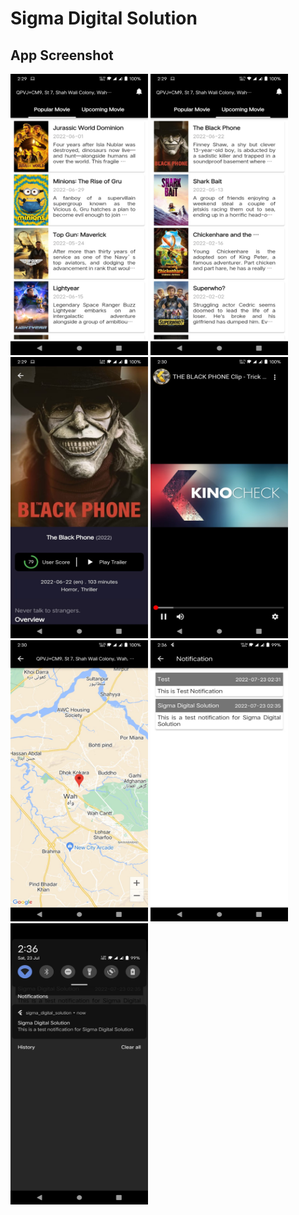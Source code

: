 # Sigma Digital Solution

## App Screenshot
  <tr>
    <td><img src="https://github.com/Sabahat06/sigma_digital_solution_task/blob/master/App%20Screenshot/popular%20movie.jpeg" width=220 height=450></td>
    <td><img src="https://github.com/Sabahat06/sigma_digital_solution_task/blob/master/App%20Screenshot/upcoming%20movie.jpeg" width=220 height=450></td>

  </tr>
  <tr>
    <td><img src="https://github.com/Sabahat06/sigma_digital_solution_task/blob/master/App%20Screenshot/movie%20detail.jpeg" width=220 height=450></td>
    <td><img src="https://github.com/Sabahat06/sigma_digital_solution_task/blob/master/App%20Screenshot/video.jpeg" width=220 height=450></td>

  </tr>
  <tr>
    <td><img src="https://github.com/Sabahat06/sigma_digital_solution_task/blob/master/App%20Screenshot/map.jpeg" width=220 height=450></td>
    <td><img src="https://github.com/Sabahat06/sigma_digital_solution_task/blob/master/App%20Screenshot/notification%20screen.jpeg" width=220 height=450></td>
    <td><img src="https://github.com/Sabahat06/sigma_digital_solution_task/blob/master/App%20Screenshot/notification.jpeg" width=220 height=450></td>
  </tr>
